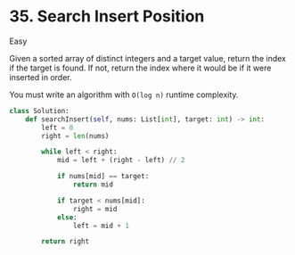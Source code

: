 # 35. Search Insert Position

Easy

Given a sorted array of distinct integers and a target value, return the index
if the target is found. If not, return the index where it would be if it were
inserted in order.

You must write an algorithm with `O(log n)` runtime complexity.

```python
class Solution:
    def searchInsert(self, nums: List[int], target: int) -> int:
        left = 0
        right = len(nums)

        while left < right:
            mid = left + (right - left) // 2

            if nums[mid] == target:
                return mid

            if target < nums[mid]:
                right = mid
            else:
                left = mid + 1

        return right
```
